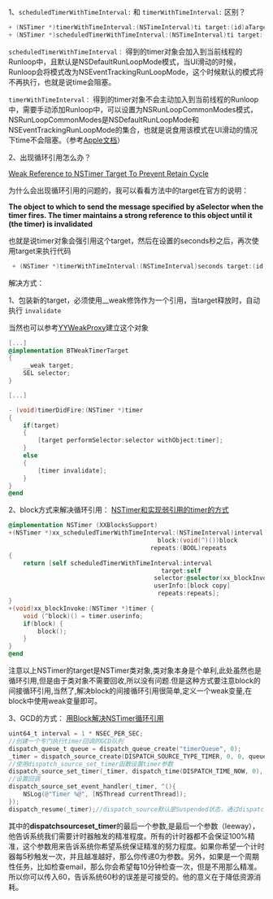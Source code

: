1、`scheduledTimerWithTimeInterval:` 和 `timerWithTimeInterval:` 区别？

```objective-c
+ (NSTimer *)timerWithTimeInterval:(NSTimeInterval)ti target:(id)aTarget selector:(SEL)aSelector userInfo:(nullable id)userInfo repeats:(BOOL)yesOrNo;
+ (NSTimer *)scheduledTimerWithTimeInterval:(NSTimeInterval)ti target:(id)aTarget selector:(SEL)aSelector userInfo:(nullable id)userInfo repeats:(BOOL)yesOrNo;
```

`scheduledTimerWithTimeInterval：` 得到的timer对象会加入到当前线程的Runloop中，且默认是NSDefaultRunLoopMode模式，当UI滑动的时候，Runloop会将模式改为NSEventTrackingRunLoopMode，这个时候默认的模式将不再执行，也就是说time会阻塞。

`timerWithTimeInterval：` 得到的timer对象不会主动加入到当前线程的Runloop中，需要手动添加Runloop中，可以设置为NSRunLoopCommonModes模式，NSRunLoopCommonModes是NSDefaultRunLoopMode和NSEventTrackingRunLoopMode的集合，也就是说食用该模式在UI滑动的情况下time不会阻塞。（参考[Apple文档](https://developer.apple.com/library/ios/documentation/Cocoa/Conceptual/Multithreading/RunLoopManagement/RunLoopManagement.html#//apple_ref/doc/uid/10000057i-CH16)）



2、出现循环引用怎么办？

[Weak Reference to NSTimer Target To Prevent Retain Cycle](http://stackoverflow.com/questions/16821736/weak-reference-to-nstimer-target-to-prevent-retain-cycle) 

为什么会出现循环引用的问题的，我可以看看方法中的target在官方的说明：

**The object to which to send the message specified by aSelector when the timer fires. The timer maintains a strong reference to this object until it (the timer) is invalidated**

也就是说timer对象会强引用这个target，然后在设置的seconds秒之后，再次使用target来执行代码

```objective-c
 + (NSTimer *)timerWithTimeInterval:(NSTimeInterval)seconds target:(id)target selector:(SEL)aSelector userInfo:(id)userInfo repeats:(BOOL)repeats
```

解决方式：

1、包装新的target，必须使用__weak修饰作为一个引用，当target释放时，自动执行 `invalidate` 

当然也可以参考[YYWeakProxy](https://github.com/ibireme/YYKit/blob/master/YYKit/Utility/YYWeakProxy.h)建立这个对象

```objective-c
[...]
@implementation BTWeakTimerTarget
{
    __weak target;
    SEL selector;
}

[...]

- (void)timerDidFire:(NSTimer *)timer
{
    if(target)
    {
        [target performSelector:selector withObject:timer];
    }
    else
    {
        [timer invalidate];
    }
}
@end
```

2、block方式来解决循环引用：  [NSTimer和实现弱引用的timer的方式](https://yohunl.com/nstimerhe-shi-xian-ruo-yin-yong-de-timerde-fang-shi/) 

```objective-c
@implementation NSTimer (XXBlocksSupport)
+(NSTimer *)xx_scheduledTimerWithTimeInterval:(NSTimeInterval)interval
                                         block:(void(^)())block
                                       repeats:(BOOL)repeats
{
    return [self scheduledTimerWithTimeInterval:interval
                                          target:self
                                        selector:@selector(xx_blockInvoke:)
                                        userInfo:[block copy]
                                         repeats:repeats];
}
+(void)xx_blockInvoke:(NSTimer *)timer {
    void (^block)() = timer.userinfo;
    if(block) {
        block();
    }
}
@end
```

注意以上NSTimer的target是NSTimer类对象,类对象本身是个单利,此处虽然也是循环引用,但是由于类对象不需要回收,所以没有问题.但是这种方式要注意block的间接循环引用,当然了,解决block的间接循环引用很简单,定义一个weak变量,在block中使用weak变量即可。

3、GCD的方式：  [用Block解决NSTimer循环引用](http://www.jianshu.com/p/1dbd7a228a22) 

```objective-c
uint64_t interval = 1 * NSEC_PER_SEC;
//创建一个专门执行timer回调的GCD队列
dispatch_queue_t queue = dispatch_queue_create("timerQueue", 0);
_timer = dispatch_source_create(DISPATCH_SOURCE_TYPE_TIMER, 0, 0, queue);
//使用dispatch_source_set_timer函数设置timer参数
dispatch_source_set_timer(_timer, dispatch_time(DISPATCH_TIME_NOW, 0), interval, 0);
//设置回调
dispatch_source_set_event_handler(_timer, ^(){
	NSLog(@"Timer %@", [NSThread currentThread]);
});
dispatch_resume(_timer);//dispatch_source默认是Suspended状态，通过dispatch_resume函数开始它
```

其中的**dispatchsourceset_timer**的最后一个参数,是最后一个参数（leeway），他告诉系统我们需要计时器触发的精准程度。所有的计时器都不会保证100%精准，这个参数用来告诉系统你希望系统保证精准的努力程度。如果你希望一个计时器每5秒触发一次，并且越准越好，那么你传递0为参数。另外，如果是一个周期性任务，比如检查email，那么你会希望每10分钟检查一次，但是不用那么精准。所以你可以传入60，告诉系统60秒的误差是可接受的。他的意义在于降低资源消耗。